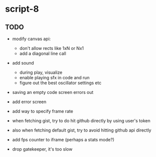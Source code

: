 # script-8

## TODO
- modify canvas api:
  - don't allow rects like 1xN or Nx1
  - add a diagonal line call

- add sound
  - during play, visualize
  - enable playing sfx in code and run
  - figure out the best oscillator settings etc 

- saving an empty code screen errors out

- add error screen

- add way to specify frame rate
- when fetching gist, try to do hit github directly by using user's token
- also when fetching default gist, try to avoid hitting github api directly
- add fps counter to iframe (perhaps a stats mode?)
- drop gatekeeper, it's too slow

